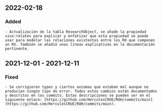 
## 2022-02-18 
### Added
	- Actualización de la tabla ResearchObject, se añade la propiedad vivo:relates para explicar y enfatizar que esta propiedad se puede usar para modelar las relaciones existentes entre los RO que componen un RS. También se añadió unas líneas explicativas en la documentación pertinente.


## 2021-12-01 - 2021-12-11 
### Fixed
    - Se corrigieron types y ciertos axiomas que estaban mal aunque no producían ningún tipo de error. Todos estos cambios están documentados y descritos en los commits. Estas descripciones se pueden ser en el siguiente enlace: [https://github.com/HerculesCRUE/ROH/commits/main](https://github.com/HerculesCRUE/ROH/commits/main). 
    

